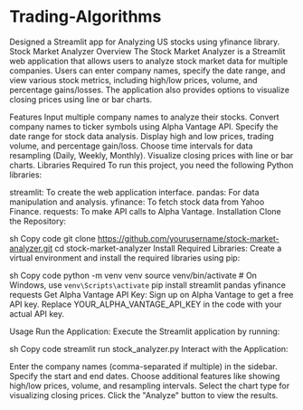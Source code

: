 # Trading-Algorithms
Designed a Streamlit app for Analyzing US stocks using yfinance library.
Stock Market Analyzer
Overview
The Stock Market Analyzer is a Streamlit web application that allows users to analyze stock market data for multiple companies. Users can enter company names, specify the date range, and view various stock metrics, including high/low prices, volume, and percentage gains/losses. The application also provides options to visualize closing prices using line or bar charts.

Features
Input multiple company names to analyze their stocks.
Convert company names to ticker symbols using Alpha Vantage API.
Specify the date range for stock data analysis.
Display high and low prices, trading volume, and percentage gain/loss.
Choose time intervals for data resampling (Daily, Weekly, Monthly).
Visualize closing prices with line or bar charts.
Libraries Required
To run this project, you need the following Python libraries:

streamlit: To create the web application interface.
pandas: For data manipulation and analysis.
yfinance: To fetch stock data from Yahoo Finance.
requests: To make API calls to Alpha Vantage.
Installation
Clone the Repository:

sh
Copy code
git clone https://github.com/yourusername/stock-market-analyzer.git
cd stock-market-analyzer
Install Required Libraries:
Create a virtual environment and install the required libraries using pip:

sh
Copy code
python -m venv venv
source venv/bin/activate   # On Windows, use `venv\Scripts\activate`
pip install streamlit pandas yfinance requests
Get Alpha Vantage API Key:
Sign up on Alpha Vantage to get a free API key. Replace YOUR_ALPHA_VANTAGE_API_KEY in the code with your actual API key.

Usage
Run the Application:
Execute the Streamlit application by running:

sh
Copy code
streamlit run stock_analyzer.py
Interact with the Application:

Enter the company names (comma-separated if multiple) in the sidebar.
Specify the start and end dates.
Choose additional features like showing high/low prices, volume, and resampling intervals.
Select the chart type for visualizing closing prices.
Click the "Analyze" button to view the results.

